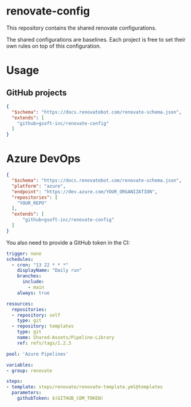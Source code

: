 # renovate-config

This repository contains the shared renovate configurations.

The shared configurations are baselines. Each project is free to set their own rules on top of this configuration.

# Usage

## GitHub projects

````json
{
  "$schema": "https://docs.renovatebot.com/renovate-schema.json",
  "extends": [
    "github>gsoft-inc/renovate-config"
  ]
}
````

# Azure DevOps

````json
{
  "$schema": "https://docs.renovatebot.com/renovate-schema.json",
  "platform": "azure",
  "endpoint": "https://dev.azure.com/YOUR_ORGANIZATION",
  "repositories": [
    "YOUR_REPO"
  ],
  "extends": [
      "github>gsoft-inc/renovate-config"
  ]
}
````

You also need to provide a GitHub token in the CI:

````yaml
trigger: none
schedules:
  - cron: "13 22 * * *"
    displayName: "Daily run"
    branches:
      include:
        - main
    always: true

resources:
  repositories:
  - repository: self
    type: git
  - repository: templates
    type: git
    name: Shared-Assets/Pipeline-Library
    ref: refs/tags/1.2.3

pool: 'Azure Pipelines'

variables:
- group: renovate

steps:
- template: steps/renovate/renovate-template.yml@templates
  parameters:
    githubToken: $(GITHUB_COM_TOKEN)
````

